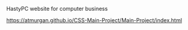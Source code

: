HastyPC website for computer business

https://atmurgan.github.io/CSS-Main-Project/Main-Project/index.html 
